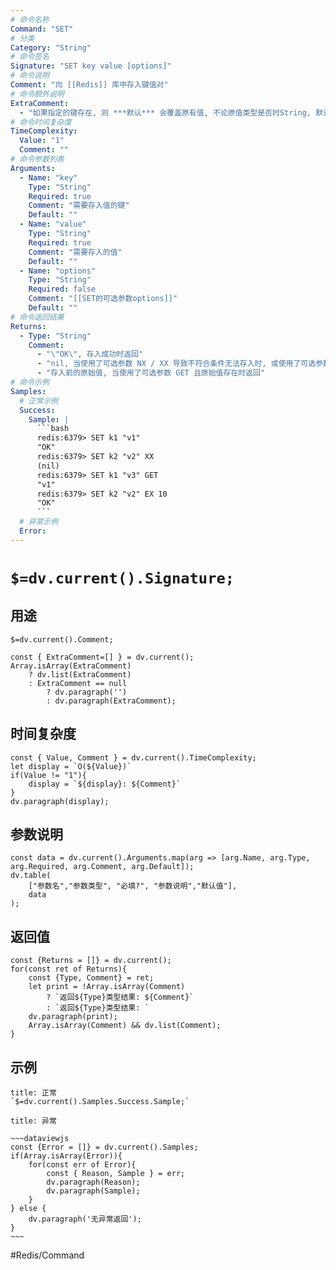 ```yaml
---
# 命令名称
Command: "SET"
# 分类
Category: "String"
# 命令签名
Signature: "SET key value [options]"
# 命令说明
Comment: "向 [[Redis]] 库中存入键值对"
# 命令额外说明
ExtraComment:
  - "如果指定的键存在, 则 ***默认*** 会覆盖原有值, 不论原值类型是否时String, 默认操作可以通过 options 可选参数进行改变"
# 命令时间复杂度
TimeComplexity:
  Value: "1"
  Comment: ""
# 命令参数列表
Arguments:
  - Name: "key"
    Type: "String"
    Required: true
    Comment: "需要存入值的键"
    Default: ""
  - Name: "value"
    Type: "String"
    Required: true
    Comment: "需要存入的值"
    Default: ""
  - Name: "options"
    Type: "String"
    Required: false
    Comment: "[[SET的可选参数options]]"
    Default: ""
# 命令返回结果
Returns:
  - Type: "String"
    Comment:
      - "\"OK\", 存入成功时返回"
      - "nil, 当使用了可选参数 NX / XX 导致不符合条件无法存入时, 或使用了可选参数GET但原始值并不存在时返回"
      - "存入前的原始值, 当使用了可选参数 GET 且原始值存在时返回"
# 命令示例
Samples:
  # 正常示例
  Success:
    Sample: |
      ```bash
      redis:6379> SET k1 "v1"
      "OK"
      redis:6379> SET k2 "v2" XX
      (nil)
      redis:6379> SET k1 "v3" GET
      "v1"
      redis:6379> SET k2 "v2" EX 10
      "OK"
      ```
  # 异常示例
  Error:
---
```


# `$=dv.current().Signature;`

## 用途
`$=dv.current().Comment;`

```dataviewjs
const { ExtraComment=[] } = dv.current();
Array.isArray(ExtraComment) 
	? dv.list(ExtraComment) 
	: ExtraComment == null 
		? dv.paragraph('') 
		: dv.paragraph(ExtraComment);
```

## 时间复杂度
```dataviewjs
const { Value, Comment } = dv.current().TimeComplexity;
let display = `O(${Value})`
if(Value != "1"){
	display = `${display}: ${Comment}`
}
dv.paragraph(display);
```

## 参数说明
```dataviewjs
const data = dv.current().Arguments.map(arg => [arg.Name, arg.Type, arg.Required, arg.Comment, arg.Default]);
dv.table(
	["参数名","参数类型", "必填?", "参数说明","默认值"],
	data
);
```

## 返回值
```dataviewjs
const {Returns = []} = dv.current();
for(const ret of Returns){
	const {Type, Comment} = ret;
	let print = !Array.isArray(Comment) 
		? `返回${Type}类型结果: ${Comment}`
		: `返回${Type}类型结果: `
	dv.paragraph(print);
	Array.isArray(Comment) && dv.list(Comment);
}
```

## 示例
```ad-success
title: 正常
`$=dv.current().Samples.Success.Sample;`
```

```ad-danger
title: 异常

~~~dataviewjs
const {Error = []} = dv.current().Samples;
if(Array.isArray(Error)){
	for(const err of Error){
		const { Reason, Sample } = err;
		dv.paragraph(Reason);
		dv.paragraph(Sample);
	}
} else {
	dv.paragraph('无异常返回');
}
~~~

```

#Redis/Command 